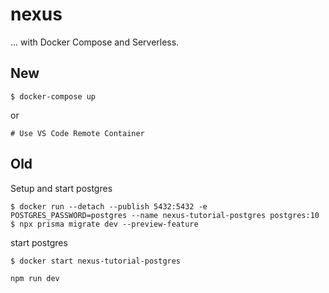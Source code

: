 # nexus

... with Docker Compose and Serverless.

## New

```
$ docker-compose up
```

or

```
# Use VS Code Remote Container
```

## Old
Setup and start postgres
```
$ docker run --detach --publish 5432:5432 -e POSTGRES_PASSWORD=postgres --name nexus-tutorial-postgres postgres:10
$ npx prisma migrate dev --preview-feature
```

start postgres
```
$ docker start nexus-tutorial-postgres
```

```
npm run dev
```